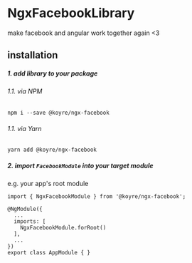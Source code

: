 # NgxFacebookLibrary

make facebook and angular work together again <3 

## installation

##### 1. add library to your package

###### 1.1. via NPM
 
`npm i --save @koyre/ngx-facebook`

###### 1.1. via Yarn

`yarn add @koyre/ngx-facebook`

##### 2. import `FacebookModule` into your target module

e.g. your app's root module
```angular2
import { NgxFacebookModule } from '@koyre/ngx-facebook';
 
@NgModule({
  ...
  imports: [
    NgxFacebookModule.forRoot()
  ],
  ...
})
export class AppModule { }
```



